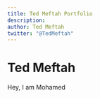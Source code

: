 ```yaml
---
title: Ted Meftah Portfolio
description: 
author: Ted Meftah
twitter: "@TedMeftah"
---
```


# Ted Meftah

Hey, I am Mohamed

